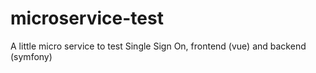 # microservice-test
A little micro service to test Single Sign On, frontend (vue) and backend (symfony)
